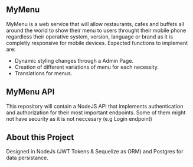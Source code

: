## MyMenu
MyMenu is a web service that will allow restaurants, cafes and buffets all around the world to show their menu to users throught their mobile phone regardless their operative system, version, language or brand as it is completly responsive for mobile devices.
Expected functions to implement are:
- Dynamic styling changes through a Admin Page.
- Creation of different variations of menu for each necessity.
- Translations for menus.

## MyMenu API
This repository will contain a NodeJS API that implements authentication and authorization for their most important endpoints. Some of them might not have security as it is not neccesary (e.g Login endpoint)

## About this Project
Designed in NodeJs (JWT Tokens & Sequelize as ORM) and Postgres for data persistance.
